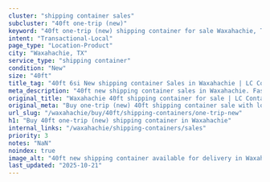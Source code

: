 ```yaml
---
cluster: "shipping container sales"
subcluster: "40ft one-trip (new)"
keyword: "40ft one-trip (new) shipping container for sale Waxahachie, TX"
intent: "Transactional-Local"
page_type: "Location-Product"
city: "Waxahachie, TX"
service_type: "shipping container"
condition: "New"
size: "40ft"
title_tag: "40ft 6si New shipping container Sales in Waxahachie | LC Container"
meta_description: "40ft new shipping container sales in Waxahachie. Fast delivery, competitive pricing. Serving shipping containers area. Quote ID: AK9. Call (214) 524-4168 for your free quote today."
original_title: "Waxahachie 40ft shipping container for sale | LC Container"
original_meta: "Buy one-trip (new) 40ft shipping container sale with local delivery in Waxahachie, TX. LC Container — local Since 2003. Request a fast quote today."
url_slug: "/waxahachie/buy/40ft/shipping-containers/one-trip-new"
h1: "Buy 40ft one-trip (new) shipping container in Waxahachie"
internal_links: "/waxahachie/shipping-containers/sales"
priority: 3
notes: "NaN"
noindex: true
image_alt: "40ft new shipping container available for delivery in Waxahachie"
last_updated: "2025-10-21"
---
```


<!-- TODO: Add unique city/inventory copy, images, and internal links here. -->
